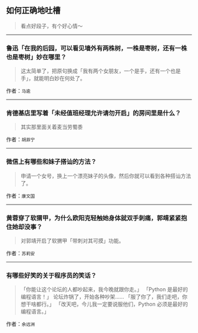 ## 如何正确地吐槽

> 看点好段子，有个好心情～


 
---

### 鲁迅「在我的后园，可以看见墙外有两株树，一株是枣树，还有一株也是枣树」妙在哪里？

> 这太简单了，把原句换成「我有两个女朋友，一个是手，还有一个也是手」，就能明白妙在何处了。


作者：`马逾`

---

### 肯德基店里写着「未经值班经理允许请勿开启」的房间里是什么？

> 其实那里面关着麦当劳蜀黍


作者：`胡菲宁`

---

### 微信上有哪些和妹子搭讪的方法？

> 申请一个女号，换上一个漂亮妹子的头像，然后你就可以看到各种搭讪方法了。


作者：`康文国`

---

### 黄蓉穿了软猬甲，为什么欧阳克轻触她身体就双手刺痛，郭靖紧紧抱住她却没事？

> 对郭靖开启了软猬甲「带刺对其可摸」功能。


作者：`苏莉安`

---

### 有哪些好笑的关于程序员的笑话？

> 「你能让这个论坛的人都吵起来，我今晚就跟你走。」
> 「Python 是最好的编程语言！」
> 论坛炸锅了，开始各种吵架……
> 「服了你了，我们走吧，你想干啥都行。」
> 「改天吧，今儿我一定要说服他们，Python 必须是最好的编程语言。」


作者：`余远洲`